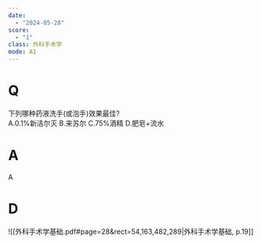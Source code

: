 ```yaml
---
date:
  - "2024-05-28"
score:
  - "1"
class: 外科手术学
mode: A1
---
```



# Q
下列哪种药液洗手(或泡手)效果最佳?  
A.0.1%新洁尔灭
B.来苏尔
C.75%酒精
D.肥皂+流水

# A

A


# D
![[外科手术学基础.pdf#page=28&rect=54,163,482,289|外科手术学基础, p.19]]